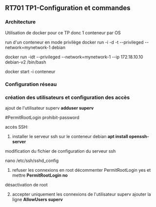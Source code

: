 ## RT701 TP1-Configuration et commandes

### Architecture
Utilisation de docker pour ce TP donc 1 conteneur par OS




run d'un conteneur en mode privilège
docker run -i -d -t --privileged --network=mynetwork-1 debian

docker run -idt --privileged --network=mynetwork-1 --ip 172.18.10.10 debian-v2 /bin/bash

docker start -i conteneur

### Configuration réseau


### création des utilisateurs et configuration des accès



ajout de l'utilisateur superv
**adduser superv**

#PermitRootLogin prohibit-password


accès SSH: 
1) installer le serveur ssh sur le conteneur debian 
**apt install openssh-server**


modification du fichier de configuration du serveur ssh

nano /etc/ssh/sshd_config
1) refuser les connexions en root
décommenter PermitRootLogin yes et mettre
**PermitRootLogin no**

désactivation de root



2) accepter uniquement les connexions de l'utilisateur superv
ajouter la ligne **AllowUsers superv**





